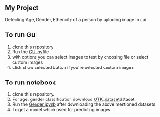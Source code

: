 ## My Project
Detecting Age, Gender, Ethencity of a person by uploding image in gui

## To run Gui
1. clone this repository
2. Run the [GUI.py](https://github.com/Vasantharish/My-project/blob/3414b8e21671e7adc1769cea750a77c33e96aca1/GUI.py)file
3. with options you can select images to test by choosing file or select custom images
4. click show selected button if you're selected custom images

## To run notebook
1. clone this repository.
2. For age, gender classification download [UTK_dataset](https://github.com/Vasantharish/long_hair_detection/tree/3a252e9e7fb34a67f6002e1b4c278b56b2716d1b/UTKFace)dataset.
3. Run the [Gender.ipynb](https://github.com/Vasantharish/My-project/blob/3414b8e21671e7adc1769cea750a77c33e96aca1/Gender.ipynb) after downloading the above mentioned datasets
6. To get a model which used for predicting images
